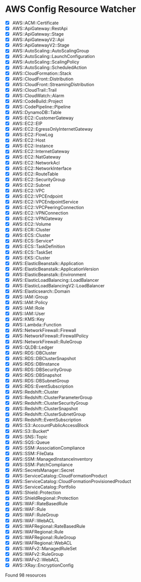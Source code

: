 # AWS Config Resource Watcher

- [x] AWS::ACM::Certificate
- [x] AWS::ApiGateway::RestApi
- [x] AWS::ApiGateway::Stage
- [x] AWS::ApiGatewayV2::Api
- [x] AWS::ApiGatewayV2::Stage
- [x] AWS::AutoScaling::AutoScalingGroup
- [x] AWS::AutoScaling::LaunchConfiguration
- [x] AWS::AutoScaling::ScalingPolicy
- [x] AWS::AutoScaling::ScheduledAction
- [x] AWS::CloudFormation::Stack
- [x] AWS::CloudFront::Distribution
- [x] AWS::CloudFront::StreamingDistribution
- [x] AWS::CloudTrail::Trail
- [x] AWS::CloudWatch::Alarm
- [x] AWS::CodeBuild::Project
- [x] AWS::CodePipeline::Pipeline
- [x] AWS::DynamoDB::Table
- [x] AWS::EC2::CustomerGateway
- [x] AWS::EC2::EIP
- [x] AWS::EC2::EgressOnlyInternetGateway
- [x] AWS::EC2::FlowLog
- [x] AWS::EC2::Host
- [x] AWS::EC2::Instance
- [x] AWS::EC2::InternetGateway
- [x] AWS::EC2::NatGateway
- [x] AWS::EC2::NetworkAcl
- [x] AWS::EC2::NetworkInterface
- [x] AWS::EC2::RouteTable
- [x] AWS::EC2::SecurityGroup
- [x] AWS::EC2::Subnet
- [x] AWS::EC2::VPC
- [x] AWS::EC2::VPCEndpoint
- [x] AWS::EC2::VPCEndpointService
- [x] AWS::EC2::VPCPeeringConnection
- [x] AWS::EC2::VPNConnection
- [x] AWS::EC2::VPNGateway
- [x] AWS::EC2::Volume
- [x] AWS::ECR::Cluster
- [x] AWS::ECS::Cluster
- [x] AWS::ECS::Service*
- [x] AWS::ECS::TaskDefinition
- [x] AWS::ECS::TaskSet
- [x] AWS::EKS::Cluster
- [x] AWS::ElasticBeanstalk::Application
- [x] AWS::ElasticBeanstalk::ApplicationVersion
- [x] AWS::ElasticBeanstalk::Environment
- [x] AWS::ElasticLoadBalancing::LoadBalancer
- [x] AWS::ElasticLoadBalancingV2::LoadBalancer
- [x] AWS::Elasticsearch::Domain
- [x] AWS::IAM::Group
- [x] AWS::IAM::Policy
- [x] AWS::IAM::Role
- [x] AWS::IAM::User
- [x] AWS::KMS::Key
- [x] AWS::Lambda::Function
- [x] AWS::NetworkFirewall::Firewall
- [x] AWS::NetworkFirewall::FirewallPolicy
- [x] AWS::NetworkFirewall::RuleGroup
- [x] AWS::QLDB::Ledger
- [x] AWS::RDS::DBCluster
- [x] AWS::RDS::DBClusterSnapshot
- [x] AWS::RDS::DBInstance
- [x] AWS::RDS::DBSecurityGroup
- [x] AWS::RDS::DBSnapshot
- [x] AWS::RDS::DBSubnetGroup
- [x] AWS::RDS::EventSubscription
- [x] AWS::Redshift::Cluster
- [x] AWS::Redshift::ClusterParameterGroup
- [x] AWS::Redshift::ClusterSecurityGroup
- [x] AWS::Redshift::ClusterSnapshot
- [x] AWS::Redshift::ClusterSubnetGroup
- [x] AWS::Redshift::EventSubscription
- [x] AWS::S3::AccountPublicAccessBlock
- [x] AWS::S3::Bucket*
- [x] AWS::SNS::Topic
- [x] AWS::SQS::Queue
- [x] AWS::SSM::AssociationCompliance
- [x] AWS::SSM::FileData
- [x] AWS::SSM::ManagedInstanceInventory
- [x] AWS::SSM::PatchCompliance
- [x] AWS::SecretsManager::Secret
- [x] AWS::ServiceCatalog::CloudFormationProduct
- [x] AWS::ServiceCatalog::CloudFormationProvisionedProduct
- [x] AWS::ServiceCatalog::Portfolio
- [x] AWS::Shield::Protection
- [x] AWS::ShieldRegional::Protection
- [x] AWS::WAF::RateBasedRule
- [x] AWS::WAF::Rule
- [x] AWS::WAF::RuleGroup
- [x] AWS::WAF::WebACL
- [x] AWS::WAFRegional::RateBasedRule
- [x] AWS::WAFRegional::Rule
- [x] AWS::WAFRegional::RuleGroup
- [x] AWS::WAFRegional::WebACL
- [x] AWS::WAFv2::ManagedRuleSet
- [x] AWS::WAFv2::RuleGroup
- [x] AWS::WAFv2::WebACL
- [x] AWS::XRay::EncryptionConfig

Found 98 resources
